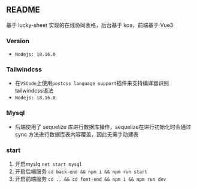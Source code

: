 ## README
基于 lucky-sheet 实现的在线协同表格，后台基于 koa，前端基于 Vue3
### Version
- ```Nodejs: 18.16.0```
### Tailwindcss
- 在`VSCode`上使用`postcss language support`插件来支持编译器识别tailwindcss语法
- ```Nodejs: 18.16.0``` 


### Mysql
- 后端使用了 sequelize 库进行数据库操作，sequelize在进行初始化时会通过 sync 方法进行数据库表内容覆盖，因此无需手动建表

### start
1. 开启myslq ```net start mysql```
2. 开启后端服务 ```cd back-end && npm i && npm run start```
3. 开启前端服务 `cd .. && cd font-end && npm i && npm run dev`
